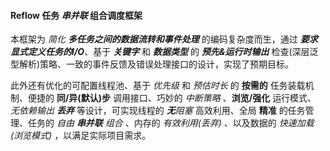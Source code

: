 #### Reflow 任务 _串并联_ 组合调度框架

本框架为 _简化 **多任务之间的数据流转和事件处理**_ 的编码复杂度而生，通过 _**要求显式定义任务的I/O**_、基于 _**关键字**_ 和 _**数据类型**_ 的 _**预先&运行时输出**_ 检查(深层泛型解析)策略、一致的事件反馈及错误处理接口的设计，实现了预期目标。

此外还有优化的可配置线程池、基于 _优先级_ 和 _预估时长_ 的 **按需的** 任务装载机制、便捷的 **同/异(默认)步** 调用接口、巧妙的 _中断策略_ 、**浏览/强化** 运行模式、 _无依赖输出 **丢弃**_ 等设计，可实现线程的 _**无**阻塞_ 高效利用、全局 **精准** 的任务管理、任务的 _自由 **串并联** 组合_ 、内存的 _有效利用(丢弃)_ 、以及数据的 _快速加载(浏览模式)_ ，以满足实际项目需求。
